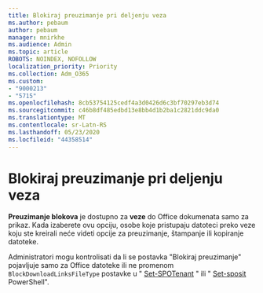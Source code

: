 ```yaml
---
title: Blokiraj preuzimanje pri deljenju veza
ms.author: pebaum
author: pebaum
manager: mnirkhe
ms.audience: Admin
ms.topic: article
ROBOTS: NOINDEX, NOFOLLOW
localization_priority: Priority
ms.collection: Adm_O365
ms.custom:
- "9000213"
- "5715"
ms.openlocfilehash: 8cb53754125cedf4a3d0426d6c3bf70297eb3d74
ms.sourcegitcommit: c46b8df485edbd13e8bb4d1b2ba1c2821ddc9da0
ms.translationtype: MT
ms.contentlocale: sr-Latn-RS
ms.lasthandoff: 05/23/2020
ms.locfileid: "44358514"
---
```

# <a name="block-download-on-sharing-links"></a>Blokiraj preuzimanje pri deljenju veza

**Preuzimanje blokova** je dostupno za **veze** do Office dokumenata samo za prikaz. Kada izaberete ovu opciju, osobe koje pristupaju datoteci preko veze koju ste kreirali neće videti opcije za preuzimanje, štampanje ili kopiranje datoteke.

Administratori mogu kontrolisati da li se postavka "Blokiraj preuzimanje" pojavljuje samo za Office datoteke ili ne promenom `BlockDownloadLinksFileType` postavke u " [Set-SPOTenant](https://docs.microsoft.com/powershell/module/sharepoint-online/set-spotenant?view=sharepoint-ps) " ili " [Set-sposit](https://docs.microsoft.com/powershell/module/sharepoint-online/set-sposite?view=sharepoint-ps) PowerShell".
